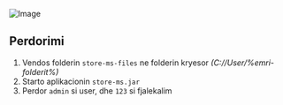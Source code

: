 ![Image](http://i.imgur.com/rhffLep.png)

## Perdorimi
1. Vendos folderin `store-ms-files` ne folderin kryesor *(C://User/%emri-folderit%)*
2. Starto aplikacionin `store-ms.jar`
3. Perdor `admin` si user, dhe `123` si fjalekalim
